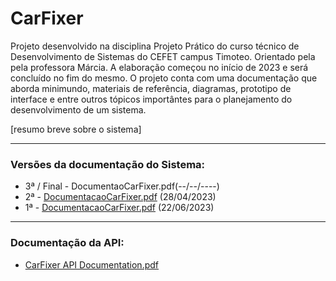 # CarFixer
Projeto desenvolvido na disciplina Projeto Prático do curso técnico de Desenvolvimento de Sistemas do CEFET campus Timoteo. Orientado pela pela professora Márcia.
A elaboração começou no início de 2023 e será concluído no fim do mesmo. O projeto conta com uma documentação que aborda minimundo, materiais de referência, diagramas, prototipo de interface e entre outros tópicos importântes para o planejamento do desenvolvimento de um sistema.

[resumo breve sobre o sistema]

---
### Versões da documentação do Sistema:
- 3ª / Final - DocumentaoCarFixer.pdf(--/--/----)
- 2ª - [DocumentacaoCarFixer.pdf](https://github.com/guigann/CarFixer/files/13216341/Documentao_CarFixer.pdf) (28/04/2023)
- 1ª - [DocumentacaoCarFixer.pdf](https://github.com/guigann/CarFixer/files/13216331/DocumentacaoPPCarFixer.1.pdf) (22/06/2023)


---
### Documentação da API:
- [CarFixer API Documentation.pdf](https://github.com/guigann/CarFixer/files/12089691/CarFixer.API.Documentation.pdf)
